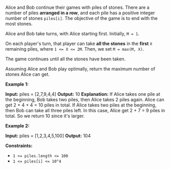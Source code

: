 
Alice and Bob continue their games with piles of stones. There are a number of piles **arranged in a row**, and each pile has a positive integer number of stones `piles[i]`. The objective of the game is to end with the most stones.

Alice and Bob take turns, with Alice starting first. Initially,  `M = 1`.

On each player's turn, that player can take  **all the stones**  in the  **first**  `X`  remaining piles, where  `1 <= X <= 2M`. Then, we set `M = max(M, X)`.

The game continues until all the stones have been taken.

Assuming Alice and Bob play optimally, return the maximum number of stones Alice can get.

**Example 1:**

**Input:** piles = [2,7,9,4,4]
**Output:** 10
**Explanation:**  If Alice takes one pile at the beginning, Bob takes two piles, then Alice takes 2 piles again. Alice can get 2 + 4 + 4 = 10 piles in total. If Alice takes two piles at the beginning, then Bob can take all three piles left. In this case, Alice get 2 + 7 = 9 piles in total. So we return 10 since it's larger.

**Example 2:**

**Input:** piles = [1,2,3,4,5,100]
**Output:** 104

**Constraints:**

-   `1 <= piles.length <= 100`
-   `1 <= piles[i] <= 10^4`
